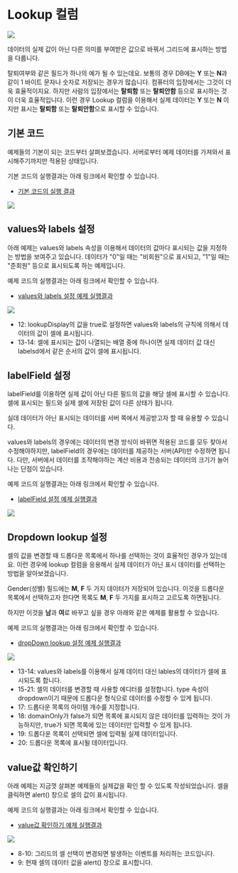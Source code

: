# Lookup 컬럼

[![](./youtube-01.png)](https://youtu.be/f87HxLkeQ7Y)

데이터의 실제 값이 아닌 다른 의미를 부여받은 값으로 바꿔서 그리드에 표시하는 방법을 다룹니다.

탈퇴여부와 같은 필드가 하나의 예가 될 수 있는데요.
보통의 경우 DB에는 **Y** 또는 **N**과 같이 1 바이트 문자나 숫자로 저장되는 경우가 많습니다.
컴퓨터의 입장에서는 그것이 더욱 효율적이지요.
하지만 사람의 입장에서는 **탈퇴함** 또는 **탈퇴안함** 등으로 표시하는 것이 더욱 효율적입니다.
이런 경우 Lookup 컬럼을 이용해서 실제 데이터는 **Y** 또는 **N** 이지만 표시는 **탈퇴함** 또는 **탈퇴안함**으로 표시할 수 있습니다.


## 기본 코드

예제들의 기본이 되는 코드부터 살펴보겠습니다.
서버로부터 예제 데이터를 가져와서 표시해주기까지만 적용된 상태입니다.

기본 코드의 실행결과는 아래 링크에서 확인할 수 있습니다.
* [기본 코드의 실행 결과](http://10bun.tv/samples/realgrid2/part-1/10/step-00.html)

![](./code-001.png)


## values와 labels 설정

아래 예제는 values와 labels 속성을 이용해서 데이터의 값마다 표시되는 값을 지정하는 방법을 보여주고 있습니다. 
데이터가 "0"일 때는 "비회원"으로 표시되고, "1"일 때는 "준회원" 등으로 표시되도록 하는 예제입니다.

예제 코드의 실행결과는 아래 링크에서 확인할 수 있습니다.
* [values와 labels 설정 예제 실행결과](http://10bun.tv/samples/realgrid2/part-1/10/step-01.html)

![](./code-002.png)
* 12: lookupDisplay의 값을 true로 설정하면 values와 labels의 규칙에 의해서 데이터의 값이 셀에 표시됩니다.
* 13-14: 셀에 표시되는 값이 나열되는 배열 중에 하나이면 실제 데이터 값 대신 labelsd에서 같은 순서의 값이 셀에 표시됩니다.


## labelField 설정

labelField를 이용하면 실제 값이 아닌 다른 필드의 값을 해당 셀에 표시할 수 있습니다.
셀에 표시되는 필드와 실제 셀에 저장된 값이 다른 상태가 됩니다.

실데 데이터가 아닌 표시되는 데이터를 서버 쪽에서 제공받고자 할 때 유용할 수 있습니다.

values와 labels의 경우에는 데이터의 변경 방식이 바뀌면 적용된 코드를 모두 찾아서 수정해야하지만,
labelField의 경우에는 데이터를 제공하는 서버(API)만 수정하면 됩니다.
다만, 서버에서 데이터를 조작해야하는 계산 비용과 전송되는 데이터의 크기가 늘어나는 단점이 있습니다.

예제 코드의 실행결과는 아래 링크에서 확인할 수 있습니다.
* [labelField 설정 예제 실행결과](http://10bun.tv/samples/realgrid2/part-1/10/step-02.html)

![](./code-003.png)


## Dropdown lookup 설정

셀의 값을 변경할 때 드롭다운 목록에서 하나를 선택하는 것이 효율적인 경우가 있는데요.
이런 경우에 lookup 컬럼을 응용해서 실제 데이터가 아닌 표시 데이터를 선택하는 방법을 알아보겠습니다.

Gender(성별) 필드에는 **M**, **F** 두 가지 데이터가 저장되어 있습니다.
이것을 드롭다운 목록에서 선택하고자 한다면 목록도 **M**, **F** 두 가지를 표시하고 고르도록 하면됩니다.

하지만 이것을 **남**과 **여**로 바꾸고 싶을 경우 아래와 같은 예제를 활용할 수 있습니다.

예제 코드의 실행결과는 아래 링크에서 확인할 수 있습니다.
* [dropDown lookup 설정 예제 실행결과](http://10bun.tv/samples/realgrid2/part-1/10/step-03.html)

![](./code-004.png)
* 13-14: values와 labels를 이용해서 실제 데이터 대신 lables의 데이터가 셀에 표시되도록 합니다.
* 15-21: 셀의 데이터를 변경할 때 사용할 에디터를 설정합니다. type 속성이 dropdown이기 때문에 드롭다운 형식으로 데이터를 수정할 수 있게 됩니다.
* 17: 드롭다운 목록의 아이템 개수를 지정합니다.
* 18: domainOnly가 false가 되면 목록에 표시되지 않은 데이터를 입력하는 것이 가능하지만, true가 되면 목록에 있는 데이터만 입력할 수 있게 됩니다.
* 19: 드롭다운 목록이 선택되면 셀에 입력될 실제 데이터입니다.
* 20: 드롭다운 목록에 표시될 데이터입니다.


## value값 확인하기

아래 예제는 지금껏 살펴본 예제들의 실제값을 확인 할 수 있도록 작성되었습니다.
셀을 클릭하면 alert() 창으로 셀의 값이 표시됩니다.

예제 코드의 실행결과는 아래 링크에서 확인할 수 있습니다.
* [value값 확인하기 예제 실행결과](http://10bun.tv/samples/realgrid2/part-1/10/step-04.html)

![](./code-005.png)
* 8-10: 그리드의 셀 선택이 변경되면 발생하는 이벤트를 처리하는 코드입니다.
* 9: 현재 셀의 데이터 값을 alert() 창으로 표시합니다.